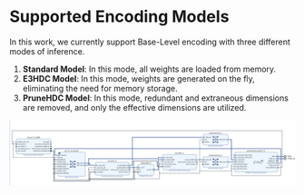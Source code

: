 # Supported Encoding Models

In this work, we currently support Base-Level encoding with three different modes of inference.

1. **Standard Model**: In this mode, all weights are loaded from memory.
2. **E3HDC Model**: In this mode, weights are generated on the fly, eliminating the need for memory storage.
3. **PruneHDC Model**: In this mode, redundant and extraneous dimensions are removed, and only the effective dimensions are utilized.

![blockdesign](../figures/diagram.jpg)
